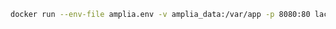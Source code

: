 ﻿```sh
docker run --env-file amplia.env -v amplia_data:/var/app -p 8080:80 lacunasoftware/amplia:4.1
```
